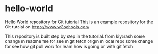 # hello-world
Hello World repository for Git tutorial
This is an example repository for the Git tutoial on https://www.w3schools.com

This repository is built step by step in the tutorial.
from kiyarash
some change in readme file for see in git fetch origin in local repo
some change for see how git pull work
for learn how is going on with git fetch 

